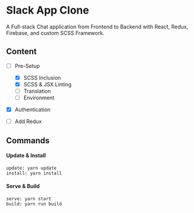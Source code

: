 # Slack App Clone
A Full-stack Chat application from Frontend to Backend with React, Redux, Firebase, and custom SCSS Framework.


## Content
- [ ] Pre-Setup
  - [X] SCSS Inclusion
  - [X] SCSS & JSX Linting
  - [ ] Translation
  - [ ] Environment
- [X] Authentication
- [ ] Add Redux


## Commands
#### Update & Install
```
update: yarn update
install: yarn install
```

#### Serve & Build
```
serve: yarn start
build: yarn run build
```
